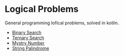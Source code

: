 # Logical Problems
General programming lofical problems, solved in kotlin.

* [Binary Search](https://github.com/ankit-90/logical_problems/blob/master/BinarySearch.kt)
* [Ternary Search](https://github.com/ankit-90/logical_problems/blob/master/TernarySearch.kt)
* [Mystry Number](https://github.com/ankit-90/logical_problems/blob/master/MystryNumber.kt)
* [String Palindrome](https://github.com/ankit-90/logical_problems/blob/master/Palindrome.kt)
